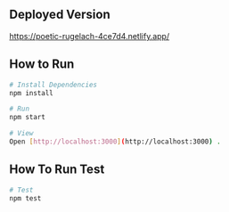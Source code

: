 ## Deployed Version

https://poetic-rugelach-4ce7d4.netlify.app/

## How to Run

``` bash
# Install Dependencies
npm install

# Run 
npm start

# View 
Open [http://localhost:3000](http://localhost:3000) .

```

## How To Run Test

``` bash
# Test 
npm test

```
